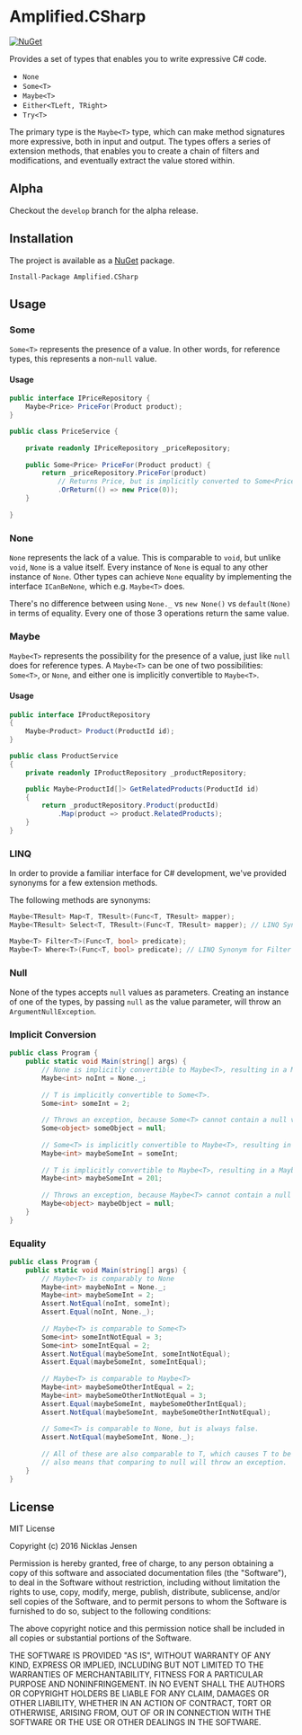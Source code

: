 # Amplified.CSharp

[![NuGet](https://img.shields.io/nuget/v/Amplified.CSharp.svg)]()

Provides a set of types that enables you to write expressive C# code.

 - `None`
 - `Some<T>`
 - `Maybe<T>`
 - `Either<TLeft, TRight>`
 - `Try<T>`

The primary type is the `Maybe<T>` type, which can make method signatures more expressive, both in input 
and output. The types offers a series of extension methods, that enables you to create a chain of filters 
and modifications, and eventually extract the value stored within.

## Alpha

Checkout the `develop` branch for the alpha release.

## Installation

The project is available as a [NuGet](https://www.nuget.org/packages/Amplified.CSharp) package.

```
Install-Package Amplified.CSharp
```
 
## Usage

### Some

`Some<T>` represents the presence of a value. In other words, for reference types, this represents a 
non-`null` value.

#### Usage

```C#
public interface IPriceRepository {
    Maybe<Price> PriceFor(Product product);
}

public class PriceService {
    
    private readonly IPriceRepository _priceRepository;
    
    public Some<Price> PriceFor(Product product) {
        return _priceRepository.PriceFor(product)
            // Returns Price, but is implicitly converted to Some<Price>.
            .OrReturn(() => new Price(0));
    }
    
}
```

### None

`None` represents the lack of a value. This is comparable to `void`, but unlike `void`, `None` is a value 
itself. Every instance of `None` is equal to any other instance of `None`. Other types can achieve `None` 
equality by implementing the interface `ICanBeNone`, which e.g. `Maybe<T>` does.

There's no difference between using `None._` vs `new None()` vs `default(None)` in terms of equality. Every 
one of those 3 operations return the same value.

### Maybe

`Maybe<T>` represents the possibility for the presence of a value, just like `null` does for reference 
types. A `Maybe<T>` can be one of two possibilities: `Some<T>`, or `None`, and either one is implicitly 
convertible to `Maybe<T>`.

#### Usage

```C#
public interface IProductRepository
{
    Maybe<Product> Product(ProductId id);
}

public class ProductService 
{
    private readonly IProductRepository _productRepository;

    public Maybe<ProductId[]> GetRelatedProducts(ProductId id)
    {
        return _productRepository.Product(productId)
            .Map(product => product.RelatedProducts);
    }
}
```

### LINQ

In order to provide a familiar interface for C# development, we've provided synonyms for a few extension methods.

The following methods are synonyms:
```C#
Maybe<TResult> Map<T, TResult>(Func<T, TResult> mapper);
Maybe<TResult> Select<T, TResult>(Func<T, TResult> mapper); // LINQ Synonym for Map
```

```C#
Maybe<T> Filter<T>(Func<T, bool> predicate);
Maybe<T> Where<T>(Func<T, bool> predicate); // LINQ Synonym for Filter
```

### Null

None of the types accepts `null` values as parameters. Creating an instance of one of the types, by passing 
`null` as the value parameter, will throw an `ArgumentNullException`.

### Implicit Conversion

```C#
public class Program {
    public static void Main(string[] args) {
        // None is implicitly convertible to Maybe<T>, resulting in a Maybe<T> without a value.
        Maybe<int> noInt = None._;
        
        // T is implicitly convertible to Some<T>.
        Some<int> someInt = 2;
        
        // Throws an exception, because Some<T> cannot contain a null value.
        Some<object> someObject = null;
        
        // Some<T> is implicitly convertible to Maybe<T>, resulting in a Maybe<T> with a value.
        Maybe<int> maybeSomeInt = someInt;
        
        // T is implicitly convertible to Maybe<T>, resulting in a Maybe<T> with a value.
        Maybe<int> maybeSomeInt = 201;
        
        // Throws an exception, because Maybe<T> cannot contain a null value.
        Maybe<object> maybeObject = null;
    }
}
```

### Equality

```C#
public class Program {
    public static void Main(string[] args) {
        // Maybe<T> is comparably to None
        Maybe<int> maybeNoInt = None._;
        Maybe<int> maybeSomeInt = 2;
        Assert.NotEqual(noInt, someInt);
        Assert.Equal(noInt, None._);
        
        // Maybe<T> is comparable to Some<T>
        Some<int> someIntNotEqual = 3;
        Some<int> someIntEqual = 2;
        Assert.NotEqual(maybeSomeInt, someIntNotEqual);
        Assert.Equal(maybeSomeInt, someIntEqual);
        
        // Maybe<T> is comparable to Maybe<T>
        Maybe<int> maybeSomeOtherIntEqual = 2;
        Maybe<int> maybeSomeOtherIntNotEqual = 3;
        Assert.Equal(maybeSomeInt, maybeSomeOtherIntEqual);
        Assert.NotEqual(maybeSomeInt, maybeSomeOtherIntNotEqual);   
        
        // Some<T> is comparable to None, but is always false.
        Assert.NotEqual(maybeSomeInt, None._);
        
        // All of these are also comparable to T, which causes T to be implicitly converted to Some<T>. This 
        // also means that comparing to null will throw an exception.
    }
}
```

## License

MIT License

Copyright (c) 2016 Nicklas Jensen

Permission is hereby granted, free of charge, to any person obtaining a copy
of this software and associated documentation files (the "Software"), to deal
in the Software without restriction, including without limitation the rights
to use, copy, modify, merge, publish, distribute, sublicense, and/or sell
copies of the Software, and to permit persons to whom the Software is
furnished to do so, subject to the following conditions:

The above copyright notice and this permission notice shall be included in all
copies or substantial portions of the Software.

THE SOFTWARE IS PROVIDED "AS IS", WITHOUT WARRANTY OF ANY KIND, EXPRESS OR
IMPLIED, INCLUDING BUT NOT LIMITED TO THE WARRANTIES OF MERCHANTABILITY,
FITNESS FOR A PARTICULAR PURPOSE AND NONINFRINGEMENT. IN NO EVENT SHALL THE
AUTHORS OR COPYRIGHT HOLDERS BE LIABLE FOR ANY CLAIM, DAMAGES OR OTHER
LIABILITY, WHETHER IN AN ACTION OF CONTRACT, TORT OR OTHERWISE, ARISING FROM,
OUT OF OR IN CONNECTION WITH THE SOFTWARE OR THE USE OR OTHER DEALINGS IN THE
SOFTWARE.
